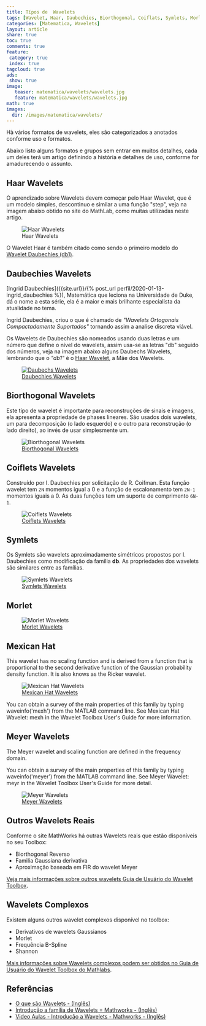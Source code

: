 ```yaml
---
title: Típos de  Wavelets
tags: [Wavelet, Haar, Daubechies, Biorthogonal, Coiflats, Symlets, Morlet, Mexican Hat, Meyer, DSP, Signal, Signal Processing]
categories: [Matematica, Wavelets]
layout: article
share: true
toc: true
comments: true
feature:
 category: true
 index: true
tagcloud: true
ads: 
 show: true
image:
   teaser: matematica/wavelets/wavelets.jpg
   feature: matematica/wavelets/wavelets.jpg
math: true
images:
  dir: /images/matematica/wavelets/
---
```


Hà vários formatos de wavelets, eles são categorizados a anotados conforme uso e formatos.

<!--more-->

Abaixo listo alguns formatos e grupos sem entrar em muitos detalhes, cada um deles terá um artigo definindo a história e detalhes de uso, conforme for amadurecendo o assunto.

## Haar Wavelets

O aprendizado sobre Wavelets devem começar pelo Haar Wavelet, que é um modelo simples, descontinuo e similar a uma função "step", veja na imagem abaixo obtido no site do MathLab, como muitas utilizadas neste artigo.

<figure class="image">
  <img src="{{site.url}}/{{page.images.dir}}/ch01_intro34-haar.gif" alt="Haar Wavelets" >
  <figcaption>Haar Wavelets</figcaption>
</figure>

O Wavelet Haar é também citado como sendo o primeiro modelo do [Wavelet Daubechies (db1)](@daubechies-wavelets).

## Daubechies Wavelets

[Ingrid Daubechies]({{site.url}}/{% post_url perfil/2020-01-13-ingrid_daubechies %}), Matemática que leciona na Universidade de Duke, dá o nome a esta série, ela é a maior e mais brilhante especialista da atualidade no tema.

Ingrid Daubechies, criou o que é chamado de _*"Wavelets Ortogonais Compactadamente Suportados"*_ tornando assim a analise discreta viável.

Os Wavelets de Daubechies são nomeados usando duas letras e um número que define o nível do wavelets, assim usa-se as letras "db" seguido dos números, veja na imagem abaixo alguns Daubechs Wavelets, lembrando que o *"db1"* é o [Haar Wavelet](#haar-wavelets), a Mãe dos Wavelets.

<figure class="image">
   <a href="{{site.url}}/{%post_url 2020-01-15-daubechs-wavelets %}"> <img src="{{site.url}}/{{page.images.dir}}/ch01_intro36-daubechs.gif" alt="Daubechs Wavelets" ></a>
   <figcaption><a href="{{site.url}}/{%post_url 2020-01-15-daubechs-wavelets %}" alt="Daubechies Wavelets">Daubechies Wavelets</a></figcaption>
</figure>

## Biorthogonal Wavelets

Este típo de wavelet é importante para reconstruções de sinais e imagens, ela apresenta a propriedade de phases lineares. São usados dois wavelets, um para decomposição (o lado esquerdo) e o outro para reconstrução (o lado direito), ao invés de usar simplesmente um.

<figure class="image">
  <img src="{{site.url}}/{{page.images.dir}}/ch01_intro62-Biorthogonal.gif" alt="Biorthogonal Wavelets" >
  <figcaption><a href="{{site.url}}/{%post_url 2020-01-15-biorthogonal-wavelets %}">Biorthogonal Wavelets</a></figcaption>
</figure>

## Coiflets Wavelets

Construído por I. Daubechies por solicitação de R. Coifman. Esta função wavelet tem `2N` momentos igual a 0 e a função de escalonamento tem `2N-1` momentos iguais a 0. As duas funções tem um suporte de comprimento `6N-1`.

<figure class="image">
  <img src="{{site.url}}/{{page.images.dir}}/ch01_intro2-Coiflets.gif" alt="Coiflets Wavelets" >
  <figcaption><a href="{{site.url}}/{%post_url 2020-01-14-coiflets-wavelets %}">Coiflets Wavelets</a></figcaption>
</figure>

## Symlets

Os Symlets são wavelets aproximadamente simétricos propostos por I. Daubechies como modificação da familia **db**. As propriedades dos wavelets são similares entre as famílias.

<figure class="image">
  <img src="{{site.url}}/{{page.images.dir}}/ch01_introa-Symlets.gif" alt="Symlets Wavelets" >
  <figcaption><a href="{{site.url}}/{%post_url 2020-01-14-symlets-wavelets %}">Symlets Wavelets</a></figcaption>
</figure>


## Morlet

<figure class="image">
  <img src="{{site.url}}/{{page.images.dir}}/ch01_intro3-morlet.gif" alt="Morlet Wavelets" >
  <figcaption><a href="{{site.url}}/{%post_url 2020-01-14-morlet-wavelets %}">Morlet Wavelets</a></figcaption>
</figure>

## Mexican Hat

This wavelet has no scaling function and is derived from a function that is proportional to the second derivative function of the Gaussian probability density function. It is also knows as the Ricker wavelet.

<figure class="image">
  <img src="{{site.url}}/{{page.images.dir}}/ch01_intro5-Mexican Hat.gif" alt="Mexican Hat Wavelets" >
  <figcaption><a href="{{site.url}}/{%post_url 2020-01-14-mexican_hat-wavelets %}">Mexican Hat Wavelets</a></figcaption>
</figure>


You can obtain a survey of the main properties of this family by typing waveinfo('mexh') from the MATLAB command line. See Mexican Hat Wavelet: mexh in the Wavelet Toolbox User's Guide for more information.

## Meyer Wavelets

The Meyer wavelet and scaling function are defined in the frequency domain.

You can obtain a survey of the main properties of this family by typing waveinfo('meyer') from the MATLAB command line. See Meyer Wavelet: meyr in the Wavelet Toolbox User's Guide for more detail.

<figure class="image">
  <img src="{{site.url}}/{{page.images.dir}}/ch01_intro15-Meyer.gif" alt="Meyer Wavelets" >
  <figcaption><a href="{{site.url}}/{%post_url 2020-01-14-meyer-wavelets %}">Meyer Wavelets</a></figcaption>
</figure>

## Outros Wavelets Reais

Conforme o site MathWorks há outras Wavelets reais que estão disponíveis no seu Toolbox:

* Biorthogonal Reverso
* Familia Gaussiana derivativa
* Aproximação baseada em FIR do wavelet Meyer

[Veja mais informações sobre outros wavelets Guia de Usuário do Wavelet Toolbox](https://www.mathworks.com/help/wavelet/ug/wavelet-families-additional-discussion.html#f8-40111).

## Wavelets Complexos

Existem alguns outros wavelet complexos disponível no toolbox:

* Derivativos de wavelets Gaussianos
* Morlet
* Frequência B-Spline
* Shannon

[Mais informações sobre Wavelets complexos podem ser obtidos no Guia de Usuário do Wavelet Toolbox do Mathlabs](https://www.mathworks.com/help/wavelet/ug/wavelet-families-additional-discussion.html#f8-40149).

## Referências

* [O que são Wavelets - (Inglês)](https://www.mathworks.com/help/wavelet/gs/what-is-a-wavelet.html)
* [Introdução a família de Wavelets = Mathworks - (Inglês)](https://www.mathworks.com/help/wavelet/gs/introduction-to-the-wavelet-families.html)
* [Video Aulas - Introdução a Wavelets - Mathworks - (Inglês)](https://www.youtube.com/playlist?list=PLn8PRpmsu08ojy02wi4QLVzELM545Xw3p)
